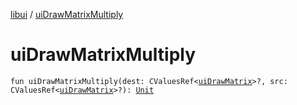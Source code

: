 [libui](index.md) / [uiDrawMatrixMultiply](./ui-draw-matrix-multiply.md)

# uiDrawMatrixMultiply

`fun uiDrawMatrixMultiply(dest: CValuesRef<`[`uiDrawMatrix`](ui-draw-matrix/index.md)`>?, src: CValuesRef<`[`uiDrawMatrix`](ui-draw-matrix/index.md)`>?): `[`Unit`](https://kotlinlang.org/api/latest/jvm/stdlib/kotlin/-unit/index.html)